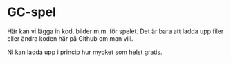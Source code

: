 # GC-spel
Här kan vi lägga in kod, bilder m.m. för spelet. Det är bara att ladda upp filer eller ändra koden här på Github om man vill.

Ni kan ladda upp i princip hur mycket som helst gratis.
